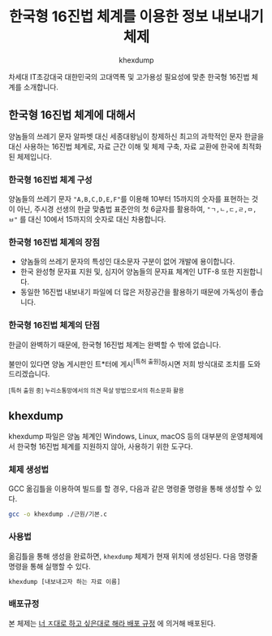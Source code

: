 <h1 align="center">한국형 16진법 체계를 이용한 정보 내보내기 체제</h1>
<p align="center">khexdump</p>

차세대 IT초강대국 대한민국의 고대역폭 및 고가용성 필요성에 맞춘 한국형 16진법 체계를 소개합니다.

## 한국형 16진법 체계에 대해서
양놈들의 쓰레기 문자 알파벳 대신 세종대왕님이 창제하신 최고의 과학적인 문자 한글을 대신 사용하는 16진법 체계로, 자료 근간 이해 및 체제 구축, 자료 교환에 한국에 최적화 된 체제입니다.

### 한국형 16진법 체계 구성
양놈들의 쓰레기 문자 `"A,B,C,D,E,F"`를 이용해 10부터 15까지의 숫자를 표현하는 것이 아닌, 주시경 선생의 한글 맞춤법 표준안의 첫 6글자를 활용하여, `"ㄱ,ㄴ,ㄷ,ㄹ,ㅁ,ㅂ"` 를 대신 10에서 15까지의 숫자로 대신 차용합니다.  

### 한국형 16진법 체계의 장점
* 양놈들의 쓰레기 문자의 특성인 대소문자 구분이 없어 개발에 용이합니다.
* 한국 완성형 문자표 지원 및, 심지어 양놈들의 문자표 체계인 UTF-8 또한 지원합니다.
* 동일한 16진법 내보내기 파일에 더 많은 저장공간을 활용하기 때문에 가독성이 좋습니다.

### 한국형 16진법 체계의 단점
한글이 완벽하기 때문에, 한국형 16진법 체계는 완벽할 수 밖에 없습니다.  

불만이 있다면 양놈 게시판인 트*터에 게시<sup>[특허 출원]</sup>하시면 저희 방식대로 조치를 도와드리겠습니다.

<sub>[특허 출원 중] 누리소통망에서의 의견 묵살 방법으로서의 취소문화 활용</sub>

## khexdump
khexdump 파일은 양놈 체계인 Windows, Linux, macOS 등의 대부분의 운영체제에서 한국형 16진법 체계를 지원하지 않아, 사용하기 위한 도구다.

### 체제 생성법
GCC 옮김틀을 이용하여 빌드를 할 경우, 다음과 같은 명령줄 명령을 통해 생성할 수 있다.  
```bash
gcc -o khexdump ./근원/기본.c
```

### 사용법
옮김틀을 통해 생성을 완료하면, `khexdump` 체제가 현재 위치에 생성된다. 다음 명령줄 명령을 통해 실행할 수 있다.  
```bash
khexdump [내보내고자 하는 자료 이름]
```

### 배포규정
본 체제는 [너 ㅈ대로 하고 싶은대로 해라 배포 규정](LICENSE) 에 의거해 배포된다.

